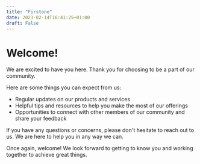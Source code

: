```yaml
---
title: "Firstone"
date: 2023-02-14T16:41:25+01:00
draft: False
---
```


# Welcome!

We are excited to have you here. Thank you for choosing to be a part of our community. 

Here are some things you can expect from us:

- Regular updates on our products and services
- Helpful tips and resources to help you make the most of our offerings
- Opportunities to connect with other members of our community and share your feedback

If you have any questions or concerns, please don't hesitate to reach out to us. We are here to help you in any way we can.

Once again, welcome! We look forward to getting to know you and working together to achieve great things.
